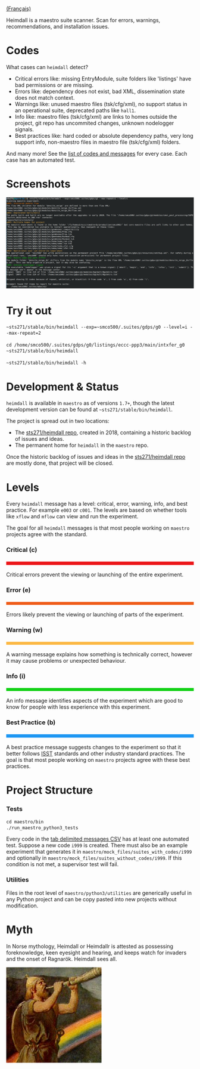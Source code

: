 [(Français)](../fr/heimdall.md)

Heimdall is a maestro suite scanner. Scan for errors, warnings, recommendations, and installation issues.

# Codes

What cases can `heimdall` detect?

* Critical errors like: missing EntryModule, suite folders like 'listings' have bad permissions or are missing.
* Errors like: dependency does not exist, bad XML, dissemination state does not match context.
* Warnings like: unused maestro files (tsk/cfg/xml), no support status in an operational suite, deprecated paths like `hall1`.
* Info like: maestro files (tsk/cfg/xml) are links to homes outside the project, git repo has uncommited changes, unknown nodelogger signals.
* Best practices like: hard coded or absolute dependency paths, very long support info, non-maestro files in maestro file (tsk/cfg/xml) folders.

And many more! See the [list of codes and messages](heimdall_codes.md) for every case. Each case has an automated test.

# Screenshots

![heimdall screenshot](/doc/heimdall1.png)

# Try it out

```
~sts271/stable/bin/heimdall --exp=~smco500/.suites/gdps/g0 --level=i --max-repeat=2

cd /home/smco500/.suites/gdps/g0/listings/eccc-ppp3/main/intxfer_g0
~sts271/stable/bin/heimdall

~sts271/stable/bin/heimdall -h
```

# Development & Status

`heimdall` is available in `maestro` as of versions `1.7+`, though the latest development version can be found at `~sts271/stable/bin/heimdall`.

The project is spread out in two locations:

* The [sts271/heimdall repo](https://gitlab.science.gc.ca/sts271/heimdall/issues), created in 2018, containing a historic backlog of issues and ideas.
* The permanent home for `heimdall` in the `maestro` repo.

Once the historic backlog of issues and ideas in the [sts271/heimdall repo](https://gitlab.science.gc.ca/sts271/heimdall/issues) are mostly done, that project will be closed.

# Levels

Every `heimdall` message has a level: critical, error, warning, info, and best practice. For example `e003` or `c001`. The levels are based on whether tools like `xflow` and `mflow` can view and run the experiment.

The goal for all `heimdall` messages is that most people working on `maestro` projects agree with the standard.

### Critical \(c)

![color critical image](/doc/color-critical.png)

Critical errors prevent the viewing or launching of the entire experiment.

### Error (e)

![color error image](/doc/color-error.png)

Errors likely prevent the viewing or launching of parts of the experiment.

### Warning (w)

![color warning image](/doc/color-warning.png)

A warning message explains how something is technically correct, however it may cause problems or unexpected behaviour.

### Info (i)

![color info image](/doc/color-info.png)

An info message identifies aspects of the experiment which are good to know for people with less experience with this experiment.

### Best Practice (b)

![color best practices image](/doc/color-best-practice.png)

A best practice message suggests changes to the experiment so that it better follows [ISST](https://wiki.cmc.ec.gc.ca/wiki/ISST) standards and other industry standard practices. The goal is that most people working on `maestro` projects agree with these best practices.

# Project Structure

### Tests

```
cd maestro/bin
./run_maestro_python3_tests
```

Every code in the [tab delimited messages CSV](/csv/message_codes.csv) has at least one automated test. Suppose a new code `i999` is created. There must also be an example experiment that generates it in `maestro/mock_files/suites_with_codes/i999` and optionally in `maestro/mock_files/suites_without_codes/i999`. If this condition is not met, a supervisor test will fail.

### Utilities

Files in the root level of `maestro/python3/utilities` are generically useful in any Python project and can be copy pasted into new projects without modification.

# Myth

In Norse mythology, Heimdall or Heimdallr is attested as possessing foreknowledge, keen eyesight and hearing, and keeps watch for invaders and the onset of Ragnarök. Heimdall sees all.

![heimdall avatar](/doc/heimdall-avatar.jpg)
